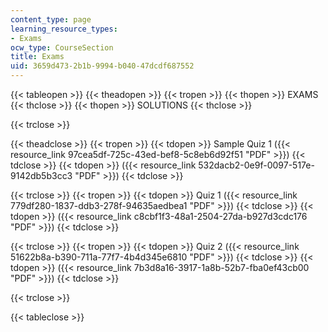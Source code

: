```yaml
---
content_type: page
learning_resource_types:
- Exams
ocw_type: CourseSection
title: Exams
uid: 3659d473-2b1b-9994-b040-47dcdf687552
---
```


{{< tableopen >}}
{{< theadopen >}}
{{< tropen >}}
{{< thopen >}}
EXAMS
{{< thclose >}}
{{< thopen >}}
SOLUTIONS
{{< thclose >}}

{{< trclose >}}

{{< theadclose >}}
{{< tropen >}}
{{< tdopen >}}
Sample Quiz 1 ({{< resource_link 97cea5df-725c-43ed-bef8-5c8eb6d92f51 "PDF" >}})
{{< tdclose >}}
{{< tdopen >}}
({{< resource_link 532dacb2-0e9f-0097-517e-9142db5b3cc3 "PDF" >}})
{{< tdclose >}}

{{< trclose >}}
{{< tropen >}}
{{< tdopen >}}
Quiz 1 ({{< resource_link 779df280-1837-ddb3-278f-94635aedbea1 "PDF" >}})
{{< tdclose >}}
{{< tdopen >}}
({{< resource_link c8cbf1f3-48a1-2504-27da-b927d3cdc176 "PDF" >}})
{{< tdclose >}}

{{< trclose >}}
{{< tropen >}}
{{< tdopen >}}
Quiz 2 ({{< resource_link 51622b8a-b390-711a-77f7-4b4d345e6810 "PDF" >}})
{{< tdclose >}}
{{< tdopen >}}
({{< resource_link 7b3d8a16-3917-1a8b-52b7-fba0ef43cb00 "PDF" >}})
{{< tdclose >}}

{{< trclose >}}

{{< tableclose >}}